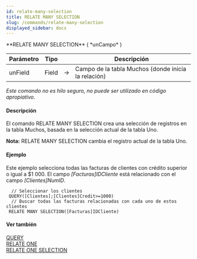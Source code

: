 ```yaml
---
id: relate-many-selection
title: RELATE MANY SELECTION
slug: /commands/relate-many-selection
displayed_sidebar: docs
---
```


<!--REF #_command_.RELATE MANY SELECTION.Syntax-->**RELATE MANY SELECTION** ( *unCampo* )<!-- END REF-->
<!--REF #_command_.RELATE MANY SELECTION.Params-->
| Parámetro | Tipo |  | Descripción |
| --- | --- | --- | --- |
| unField | Field | &#8594;  | Campo de la tabla Muchos (donde inicia la relación) |

<!-- END REF-->

*Este comando no es hilo seguro, no puede ser utilizado en código apropiativo.*


#### Descripción 

<!--REF #_command_.RELATE MANY SELECTION.Summary-->El comando RELATE MANY SELECTION crea una selección de registros en la tabla Muchos, basada en la selección actual de la tabla Uno.<!-- END REF-->

**Nota:** RELATE MANY SELECTION cambia el registro actual de la tabla Uno.

#### Ejemplo 

Este ejemplo selecciona todas las facturas de clientes con crédito superior o igual a $1 000\. El campo *\[Facturas\]IDCliente* está relacionado con el campo *\[Clientes\]NumID*. 

```4d
  // Seleccionar los clientes
 QUERY([Clientes];[Clientes]Credit>=1000)
  // Buscar todas las facturas relacionadas con cada uno de estos clientes
 RELATE MANY SELECTION([Facturas]IDCliente)
```

#### Ver también 

[QUERY](query.md)  
[RELATE ONE](relate-one.md)  
[RELATE ONE SELECTION](relate-one-selection.md)  